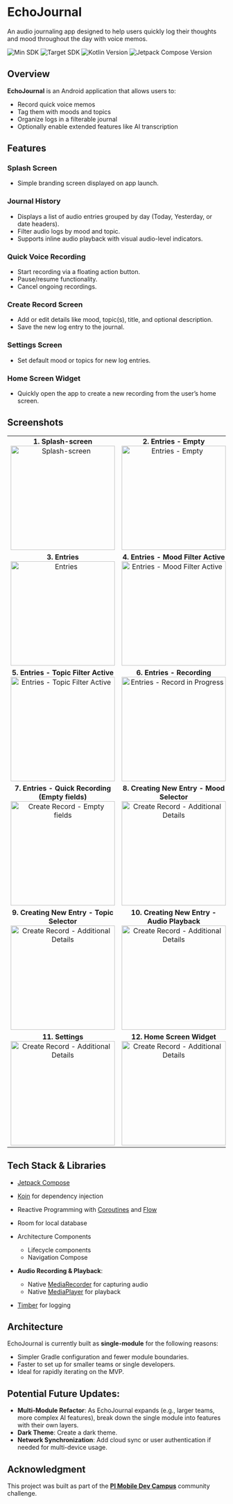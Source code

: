 # EchoJournal

<p>
  An audio journaling app designed to help users quickly log their thoughts and mood throughout the day with voice memos.
</p>

<p>
  <img src="https://img.shields.io/badge/Min%20SDK-24-blue.svg" alt="Min SDK">
  <img src="https://img.shields.io/badge/Target%20SDK-35-brightgreen.svg" alt="Target SDK">
  <img src="https://img.shields.io/badge/Kotlin-2.1.20-purple.svg" alt="Kotlin Version">
  <img src="https://img.shields.io/badge/Jetpack%20ComposeBom-2025.04.00-orange.svg" alt="Jetpack Compose Version">
</p>

## Overview

**EchoJournal** is an Android application that allows users to:

- Record quick voice memos
- Tag them with moods and topics
- Organize logs in a filterable journal
- Optionally enable extended features like AI transcription

## Features

### Splash Screen
- Simple branding screen displayed on app launch.

### Journal History
- Displays a list of audio entries grouped by day (Today, Yesterday, or date headers).
- Filter audio logs by mood and topic.
- Supports inline audio playback with visual audio-level indicators.

### Quick Voice Recording
- Start recording via a floating action button.
- Pause/resume functionality.
- Cancel ongoing recordings.

### Create Record Screen
- Add or edit details like mood, topic(s), title, and optional description.
- Save the new log entry to the journal.

### Settings Screen
- Set default mood or topics for new log entries.

### Home Screen Widget
- Quickly open the app to create a new recording from the user’s home screen.

## Screenshots

<table>
  <tr>
    <td align="center">
      <strong>1. Splash-screen</strong><br/>
      <img src="screenshots/1- Splash-screen.png" width="240" alt="Splash-screen" />
    </td>
    <td align="center">
      <strong>2. Entries - Empty</strong><br/>
      <img src="screenshots/2- Entries - Empty.png" width="240" alt="Entries - Empty" />
    </td>
  </tr>
  <tr>
    <td align="center">
      <strong>3. Entries</strong><br/>
      <img src="screenshots/3- Entries.png" width="240" alt="Entries" />
    </td>
    <td align="center">
      <strong>4. Entries - Mood Filter Active</strong><br/>
      <img src="screenshots/4- Entries - Mood Filter Active.png" width="240" alt="Entries - Mood Filter Active" />
    </td>
  </tr>
  <tr>
    <td align="center">
      <strong>5. Entries - Topic Filter Active</strong><br/>
      <img src="screenshots/5- Entries - Topic Filter Active.png" width="240" alt="Entries - Topic Filter Active" />
    </td>
    <td align="center">
      <strong>6. Entries - Recording</strong><br/>
      <img src="screenshots/6- Entries - Recording.png" width="240" alt="Entries - Record in Progress" />
    </td>
  </tr>
  <tr>
    <td align="center">
      <strong>7. Entries - Quick Recording (Empty fields)</strong><br/>
      <img src="screenshots/7- Entries - Quick Recording.png" width="240" alt="Create Record - Empty fields" />
    </td>
    <td align="center">
      <strong>8. Creating New Entry - Mood Selector</strong><br/>
      <img src="screenshots/8- Creating New Entry - Mood Selector.png" width="240" alt="Create Record - Additional Details" />
    </td>
  </tr>
  <tr>
    <td align="center">
      <strong>9. Creating New Entry - Topic Selector</strong><br/>
      <img src="screenshots/9- Creating New Entry - Topic Selector.png" width="240" alt="Create Record - Additional Details" />
    </td>
    <td align="center">
      <strong>10. Creating New Entry - Audio Playback</strong><br/>
      <img src="screenshots/10- Creating New Entry - Audio Playback.png" width="240" alt="Create Record - Additional Details" />
    </td>
  </tr>
  <tr>
    <td align="center">
      <strong>11. Settings</strong><br/>
      <img src="screenshots/11- Settings.png" width="240" alt="Create Record - Additional Details" />
    </td>
    <td align="center">
      <strong>12. Home Screen Widget</strong><br/>
      <img src="screenshots/12- Home Screen Widget.png" width="240" alt="Create Record - Additional Details" />
    </td>
  </tr>
</table>

## Tech Stack & Libraries

- [Jetpack Compose](https://developer.android.com/jetpack/compose)
- [Koin](https://insert-koin.io/) for dependency injection
- Reactive Programming with [Coroutines](https://github.com/Kotlin/kotlinx.coroutines) and [Flow](https://kotlin.github.io/kotlinx.coroutines/kotlinx-coroutines-core/kotlinx.coroutines.flow/)
    
- Room for local database
- Architecture Components
    - Lifecycle components
    - Navigation Compose
- **Audio Recording & Playback**:
    - Native [MediaRecorder](https://developer.android.com/reference/android/media/MediaRecorder) for capturing audio
    - Native [MediaPlayer](https://developer.android.com/reference/android/media/MediaPlayer) for playback
- [Timber](https://github.com/JakeWharton/timber) for logging

## Architecture

EchoJournal is currently built as **single-module** for the following reasons:
- Simpler Gradle configuration and fewer module boundaries.
- Faster to set up for smaller teams or single developers.
- Ideal for rapidly iterating on the MVP.

## Potential Future Updates:
- **Multi-Module Refactor**: As EchoJournal expands (e.g., larger teams, more complex AI features), break down the single module into features with their own layers.
- **Dark Theme**: Create a dark theme.
- **Network Synchronization**: Add cloud sync or user authentication if needed for multi-device usage.

## Acknowledgment

This project was built as part of the **[Pl Mobile Dev Campus](https://pl-coding.com/campus/)** community challenge.

